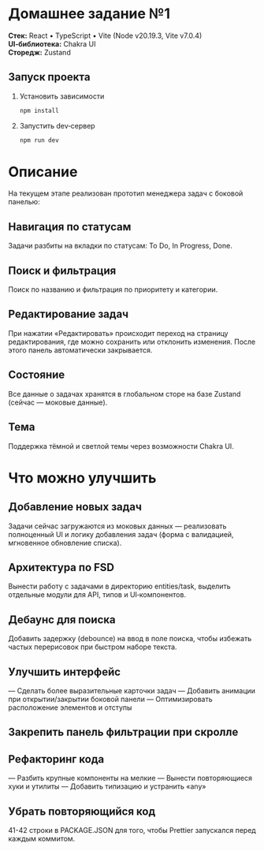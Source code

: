 # Домашнее задание №1

**Стек:** React • TypeScript • Vite (Node v20.19.3, Vite v7.0.4)  
**UI‑библиотека:** Chakra UI  
**Сторедж:** Zustand

## Запуск проекта

1. Установить зависимости
   ```bash
   npm install
   ```
2. Запустить dev‑сервер
   ```bash
   npm run dev
   ```

# Описание

На текущем этапе реализован прототип менеджера задач с боковой панелью:

## Навигация по статусам

Задачи разбиты на вкладки по статусам: To Do, In Progress, Done.

## Поиск и фильтрация

Поиск по названию и фильтрация по приоритету и категории.

## Редактирование задач

При нажатии «Редактировать» происходит переход на страницу редактирования, где можно сохранить или отклонить изменения. После этого панель автоматически закрывается.

## Состояние

Все данные о задачах хранятся в глобальном сторе на базе Zustand (сейчас — моковые данные).

## Тема

Поддержка тёмной и светлой темы через возможности Chakra UI.

# Что можно улучшить

## Добавление новых задач

Задачи сейчас загружаются из моковых данных — реализовать полноценный UI и логику добавления задач (форма с валидацией, мгновенное обновление списка).

## Архитектура по FSD

Вынести работу с задачами в директорию entities/task, выделить отдельные модули для API, типов и UI‑компонентов.

## Дебаунс для поиска

Добавить задержку (debounce) на ввод в поле поиска, чтобы избежать частых перерисовок при быстром наборе текста.

## Улучшить интерфейс

— Сделать более выразительные карточки задач
— Добавить анимации при открытии/закрытии боковой панели
— Оптимизировать расположение элементов и отступы

## Закрепить панель фильтрации при скролле

## Рефакторинг кода

— Разбить крупные компоненты на мелкие
— Вынести повторяющиеся хуки и утилиты
— Добавить типизацию и устранить «any»

## Убрать повторяющийся код

41-42 строки в PACKAGE.JSON для того, чтобы Prettier запускался перед каждым коммитом.

